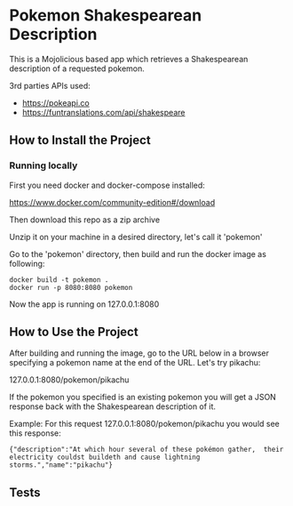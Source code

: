 Pokemon Shakespearean Description
================================

This is a Mojolicious based app which retrieves a Shakespearean description of a requested pokemon.

3rd parties APIs used:
 * https://pokeapi.co
 * https://funtranslations.com/api/shakespeare

## How to Install the Project

### Running locally

First you need docker and docker-compose installed:

https://www.docker.com/community-edition#/download

Then download this repo as a zip archive

Unzip it on your machine in a desired directory, let's call it 'pokemon'

Go to the 'pokemon' directory, then build and run the docker image as following:

    docker build -t pokemon .
    docker run -p 8080:8080 pokemon

Now the app is running on 127.0.0.1:8080

## How to Use the Project

After building and running the image, go to the URL below in a browser specifying a pokemon name at the end of the URL. Let's try pikachu:

127.0.0.1:8080/pokemon/pikachu

If the pokemon you specified is an existing pokemon you will get a JSON response back with the Shakespearean description of it.

Example: For this request 127.0.0.1:8080/pokemon/pikachu you would see this response:

    {"description":"At which hour several of these pokémon gather,  their electricity couldst buildeth and cause lightning storms.","name":"pikachu"}


## Tests
